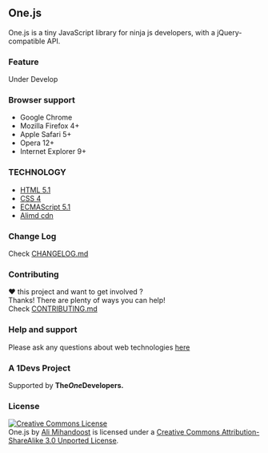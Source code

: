 [support]: http://github.com/AliMD/1Tuts/issues "http://ali.md/ask"
[changelog]: ./CHANGELOG.md "One.js Change log"
[contribute]: ./CONTRIBUTING.md "How to contribute"

## One.js
One.js is a tiny JavaScript library for ninja js developers, with a jQuery-compatible API. 

### Feature
Under Develop

### Browser support
* Google Chrome  
* Mozilla Firefox 4+  
* Apple Safari 5+  
* Opera 12+  
* Internet Explorer 9+  

### TECHNOLOGY
* [HTML 5.1](http://ali.md/html5)
* [CSS 4](http://ali.md/css4)
* [ECMAScript 5.1](http://ali.md/es5)
* [Alimd cdn](http://ali.md/libs)

### Change Log
Check [CHANGELOG.md][changelog]  

### Contributing
**♥** this project and want to get involved ?  
Thanks! There are plenty of ways you can help!  
Check [CONTRIBUTING.md][contribute]

### Help and support
Please ask any questions about web technologies [here][support]

### A 1Devs Project
Supported by <b>The<i>One</i>Developers.</b>

### License
<a rel="license" href="http://creativecommons.org/licenses/by-sa/3.0/deed.en_US"><img alt="Creative Commons License" style="border-width:0" src="http://i.creativecommons.org/l/by-sa/3.0/88x31.png" /></a><br /><span xmlns:dct="http://purl.org/dc/terms/" property="dct:title">One.js</span> by <a xmlns:cc="http://creativecommons.org/ns#" href="http://ali.md" property="cc:attributionName" rel="cc:attributionURL">Ali Mihandoost</a> is licensed under a <a rel="license" href="http://creativecommons.org/licenses/by-sa/3.0/deed.en_US">Creative Commons Attribution-ShareAlike 3.0 Unported License</a>.